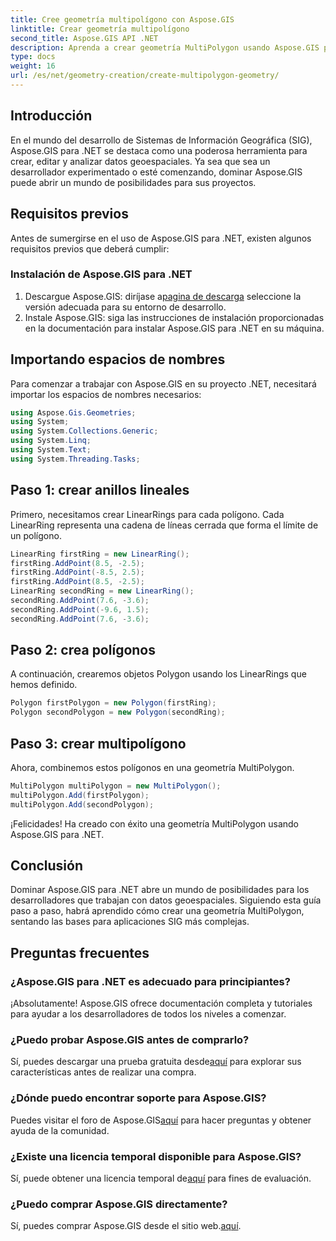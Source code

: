 ```yaml
---
title: Cree geometría multipolígono con Aspose.GIS
linktitle: Crear geometría multipolígono
second_title: Aspose.GIS API .NET
description: Aprenda a crear geometría MultiPolygon usando Aspose.GIS para .NET. Guía paso a paso para principiantes. Prueba gratuita disponible.
type: docs
weight: 16
url: /es/net/geometry-creation/create-multipolygon-geometry/
---
```

## Introducción
En el mundo del desarrollo de Sistemas de Información Geográfica (SIG), Aspose.GIS para .NET se destaca como una poderosa herramienta para crear, editar y analizar datos geoespaciales. Ya sea que sea un desarrollador experimentado o esté comenzando, dominar Aspose.GIS puede abrir un mundo de posibilidades para sus proyectos.
## Requisitos previos
Antes de sumergirse en el uso de Aspose.GIS para .NET, existen algunos requisitos previos que deberá cumplir:
### Instalación de Aspose.GIS para .NET
1.  Descargue Aspose.GIS: diríjase a[pagina de descarga](https://releases.aspose.com/gis/net/) seleccione la versión adecuada para su entorno de desarrollo.
2. Instale Aspose.GIS: siga las instrucciones de instalación proporcionadas en la documentación para instalar Aspose.GIS para .NET en su máquina.

## Importando espacios de nombres
Para comenzar a trabajar con Aspose.GIS en su proyecto .NET, necesitará importar los espacios de nombres necesarios:
```csharp
using Aspose.Gis.Geometries;
using System;
using System.Collections.Generic;
using System.Linq;
using System.Text;
using System.Threading.Tasks;
```

## Paso 1: crear anillos lineales
Primero, necesitamos crear LinearRings para cada polígono. Cada LinearRing representa una cadena de líneas cerrada que forma el límite de un polígono.
```csharp
LinearRing firstRing = new LinearRing();
firstRing.AddPoint(8.5, -2.5);
firstRing.AddPoint(-8.5, 2.5);
firstRing.AddPoint(8.5, -2.5);
LinearRing secondRing = new LinearRing();
secondRing.AddPoint(7.6, -3.6);
secondRing.AddPoint(-9.6, 1.5);
secondRing.AddPoint(7.6, -3.6);
```
## Paso 2: crea polígonos
A continuación, crearemos objetos Polygon usando los LinearRings que hemos definido.
```csharp
Polygon firstPolygon = new Polygon(firstRing);
Polygon secondPolygon = new Polygon(secondRing);
```
## Paso 3: crear multipolígono
Ahora, combinemos estos polígonos en una geometría MultiPolygon.
```csharp
MultiPolygon multiPolygon = new MultiPolygon();
multiPolygon.Add(firstPolygon);
multiPolygon.Add(secondPolygon);
```
¡Felicidades! Ha creado con éxito una geometría MultiPolygon usando Aspose.GIS para .NET.

## Conclusión
Dominar Aspose.GIS para .NET abre un mundo de posibilidades para los desarrolladores que trabajan con datos geoespaciales. Siguiendo esta guía paso a paso, habrá aprendido cómo crear una geometría MultiPolygon, sentando las bases para aplicaciones SIG más complejas.
## Preguntas frecuentes
### ¿Aspose.GIS para .NET es adecuado para principiantes?
¡Absolutamente! Aspose.GIS ofrece documentación completa y tutoriales para ayudar a los desarrolladores de todos los niveles a comenzar.
### ¿Puedo probar Aspose.GIS antes de comprarlo?
 Sí, puedes descargar una prueba gratuita desde[aquí](https://releases.aspose.com/) para explorar sus características antes de realizar una compra.
### ¿Dónde puedo encontrar soporte para Aspose.GIS?
 Puedes visitar el foro de Aspose.GIS[aquí](https://forum.aspose.com/c/gis/33) para hacer preguntas y obtener ayuda de la comunidad.
### ¿Existe una licencia temporal disponible para Aspose.GIS?
 Sí, puede obtener una licencia temporal de[aquí](https://purchase.aspose.com/temporary-license/) para fines de evaluación.
### ¿Puedo comprar Aspose.GIS directamente?
 Sí, puedes comprar Aspose.GIS desde el sitio web.[aquí](https://purchase.aspose.com/buy).